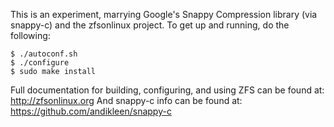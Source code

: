 
This is an experiment, marrying Google's Snappy Compression library (via snappy-c) and the zfsonlinux project.
To get up and running, do the following:

    $ ./autoconf.sh
    $ ./configure
    $ sudo make install
    

Full documentation for building, configuring, and using ZFS can be
found at: <http://zfsonlinux.org> 
And snappy-c info can be found at: <https://github.com/andikleen/snappy-c>

